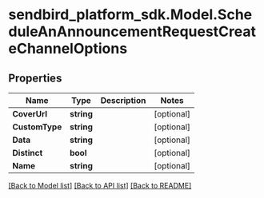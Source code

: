 
# sendbird_platform_sdk.Model.ScheduleAnAnnouncementRequestCreateChannelOptions

## Properties

Name | Type | Description | Notes
------------ | ------------- | ------------- | -------------
**CoverUrl** | **string** |  | [optional] 
**CustomType** | **string** |  | [optional] 
**Data** | **string** |  | [optional] 
**Distinct** | **bool** |  | [optional] 
**Name** | **string** |  | [optional] 

[[Back to Model list]](../README.md#documentation-for-models)
[[Back to API list]](../README.md#documentation-for-api-endpoints)
[[Back to README]](../README.md)

